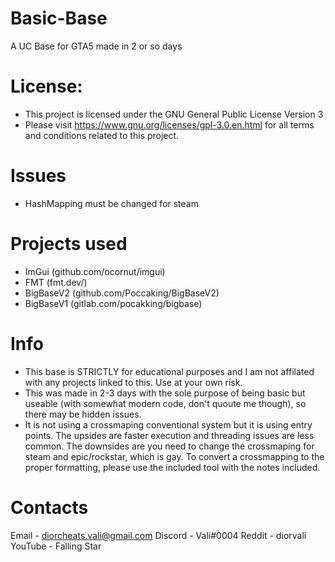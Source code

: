 # Basic-Base
 A UC Base for GTA5 made in 2 or so days

# License:
- This project is licensed under the GNU General Public License Version 3
- Please visit https://www.gnu.org/licenses/gpl-3.0.en.html for all terms and conditions related to this project.

# Issues
- HashMapping must be changed for steam

# Projects used
- ImGui (github.com/ocornut/imgui)
- FMT (fmt.dev/)
- BigBaseV2 (github.com/Poccaking/BigBaseV2)
- BigBaseV1 (gitlab.com/pocakking/bigbase)

# Info
- This base is STRICTLY for educational purposes and I am not affilated with any projects linked to this. Use at your own risk.
- This was made in 2-3 days with the sole purpose of being basic but useable (with somewhat modern code, don't quoute me though), so there may be hidden issues.
- It is not using a crossmaping conventional system but it is using entry points. The upsides are faster execution and threading issues are less common. The downsides are you need to change the crossmaping for steam and epic/rockstar, which is gay.
    To convert a crossmapping to the proper formatting, please use the included tool with the notes included.

# Contacts
Email - diorcheats.vali@gmail.com
Discord - Vali#0004
Reddit - diorvali
YouTube - Falling Star
